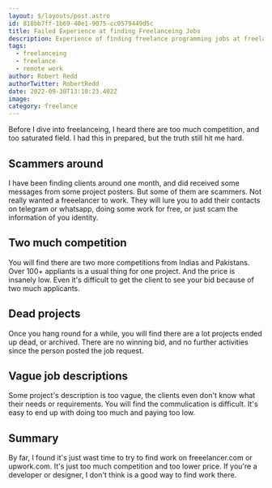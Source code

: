 ```yaml
---
layout: $/layouts/post.astro
id: 818bb7ff-1b69-40e1-9075-cc0579449d5c
title: Failed Experience at finding Freelanceing Jobs
description: Experience of finding freelance programming jobs at freelancer.com and upwork.com.
tags:
  - freelanceing
  - freelance
  - remote work
author: Robert Redd
authorTwitter: RobertRedd
date: 2022-09-30T13:10:23.402Z
image: 
category: freelance
---
```


Before I dive into freelanceing, I heard there are too much competition, and too saturated field. I had this in prepared, but the truth still hit me hard.

## Scammers around
I have been finding clients around one month, and did received some messages from some project posters. But some of them are scammers. Not really wanted a freeelancer to work. They will lure you to add their contacts on telegram or whatsapp, doing some work for free, or just scam the information of you identity.

## Two much competition
You will find there are two more competitions from Indias and Pakistans. Over 100+ appliants is a usual thing for one project. And the price is insanely low. Even it's difficult to get the client to see your bid because of two much applicants.

## Dead projects
Once you hang round for a while, you will find there are a lot projects ended up dead, or archived. There are no winning bid, and no further activities since the person posted the job request.

## Vague job descriptions
Some project's description is too vague, the clients even don't know what their needs or requirements. You will find the commulication is difficult. It's easy to end up with doing too much and paying too low.

## Summary
By far, I found it's just wast time to try to find work on freeelancer.com or upwork.com. It's just too much competition and too lower price. If you're a developer or designer, I don't think is a good way to find work there.